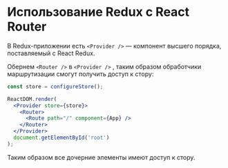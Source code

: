 # Использование Redux с React Router

В Redux-приложении есть `<Provider />` — компонент высшего порядка, поставляемый с React Redux.

Обернем `<Router />` в `<Provider />`  , таким образом обработчики маршрутизации смогут получить доступ к стору:

```jsx
const store = configureStore();

ReactDOM.render(
  <Provider store={store}>
    <Router>
      <Route path="/" component={App} />
    </Router>
  </Provider>
  document.getElementById('root')
);
```

Таким образом все дочерние элементы имеют доступ к стору.

